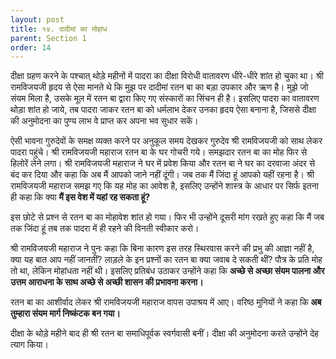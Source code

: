 ```yaml
---
layout: post
title: १४. दादीमां का मोहांध
parent: Section 1
order: 14
---
```


दीक्षा ग्रहण करने के पश्चात्‌ थोड़े महीनों में पादरा का दीक्षा विरोधी वातावरण धीरे-धीरे शांत हो चुका था। श्री रामविजयजी हृदय से ऐसा मानते थे कि मुझ पर दादीमां रतन बा का बड़ा उपकार और ऋण है। मुझे जो संयम मिला है, उसके मूल में रतन बा द्वारा किए गए संस्कारों का सिंचन ही है। इसलिए पादरा का वातावरण थोड़ा शांत हो जाये, तब पादरा जाकर रतन बा को धर्मलाभ देकर उनका हृदय ऐसा बनाना है, जिससे दीक्षा की अनुमोदना का पुण्य लाभ वे प्राप्त कर अपना भव सुधार सकें।

ऐसी भावना गुरुदेवों के समक्ष व्यक्त करने पर अनुकूल समय देखकर गुरुदेव श्री रामविजयजी को साथ लेकर पादरा पहुंचे। श्री रामविजयजी महाराज रतन बा के घर गोचरी गये। समझदार रतन बा का मोह फिर से हिलोरें लेने लगा। श्री रामविजयजी महाराज ने घर में प्रवेश किया और रतन बा ने घर का दरवाजा अंदर से बंद कर दिया और कहा कि अब मैं आपको जाने नहीं दूंगी। जब तक मैं जिंदा हूं आपको यहीं रहना है। श्री रामविजयजी महाराज समझ गए कि यह मोह का आवेश है, इसलिए उन्होंने शास्त्र के आधार पर सिर्फ इतना ही कहा कि क्या **मैं इस वेश में यहां रह सकता हूं?**

इस छोटे से प्रश्न से रतन बा का मोहावेश शांत हो गया। फिर भी उन्होंने दूसरी मांग रखते हुए कहा कि मैं जब तक जिंदा हूं तब तक पादरा में ही रहने की विनती स्वीकार करो।

श्री रामविजयजी महाराज ने पुनः कहा कि बिना कारण इस तरह स्थिरवास करने की प्रभु की आज्ञा नहीं है, क्या यह बात आप नहीं जानतीं? लाड़ले के इन प्रश्नों का रतन बा क्या जवाब दे सकती थीं? पौत्र के प्रति मोह तो था, लेकिन मोहांधता नहीं थी। इसलिए प्रतिबंध उठाकर उन्होंने कहा कि **अच्छे से अच्छा संयम पालना और उत्तम आराधना के साथ अच्छे से अच्छी शासन की प्रभावना करना।**

रतन बा का आशीर्वाद लेकर श्री रामविजयजी महाराज वापस उपाश्रय में आए। वरिष्ठ मुनियों ने कहा कि **अब तुम्हारा संयम मार्ग निष्कंटक बन गया।**

दीक्षा के थोड़े महीने बाद ही श्री रतन बा समाधिपूर्वक स्वर्गवासी बनीं। दीक्षा की अनुमोदना  करते उन्होंने देह त्याग किया। 